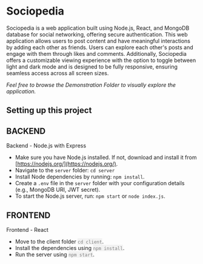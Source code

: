 # Sociopedia
Sociopedia is a web application built using Node.js, React, and MongoDB database for social networking, offering secure authentication. This web application allows users to post content and have meaningful interactions by adding each other as friends. Users can explore each other's posts and engage with them through likes and comments. Additionally, Sociopedia offers a customizable viewing experience with the option to toggle between light and dark mode and is designed to be fully responsive, ensuring seamless access across all screen sizes.

_Feel free to browse the Demonstration Folder to visually explore the application._
## Setting up this project
## BACKEND 
Backend - Node.js with Express
- Make sure you have Node.js installed. If not, download and install it from [https://nodejs.org/](https://nodejs.org/).
- Navigate to the `server` folder: `cd server`
- Install Node dependencies by running: `npm install`.
- Create a `.env` file in the `server` folder with your configuration details (e.g., MongoDB URI, JWT secret).
- To start the Node.js server, run: `npm start` or `node index.js`.
## FRONTEND 
Frontend - React
- Move to the client folder <span style="color: grey; background-color: #f2f2f2;">`cd client`</span>.
- Install the dependencies using <span style="color: grey; background-color: #f2f2f2;">`npm install`</span>.
- Run the server using <span style="color: grey; background-color: #f2f2f2;">`npm start`</span>.

